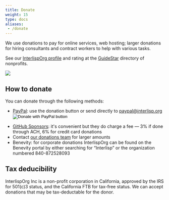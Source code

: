 ```yaml
---
title: Donate
weight: 15
type: docs
aliases:
 - /donate
---
```


We use donations to pay for online services, web hosting; larger donations for hiring consultants and contract workers to help with various tasks.

See our [InterlispOrg profile](https://www.guidestar.org/profile/shared/31fad8e3-de97-4d71-9401-b896bf085498) and rating at the [GuideStar](https://www.guidestar.org) directory of nonprofits.

<a href="https://www.guidestar.org/profile/shared/31fad8e3-de97-4d71-9401-b896bf085498" target="_blank"><img src="https://widgets.guidestar.org/TransparencySeal/10019973" /></a>

## How to donate

You can donate through the following methods:

- <form action="https://www.paypal.com/donate" method="post" target="_top">
	<p>
		<a href="https://www.paypal.com/donate/?hosted_button_id=MCHS5GWLVYLUY">PayPal</a>: use the donation button or send directly to <a href="mailto:paypal@interlisp.org">paypal@interlisp.org</a>
		<input type="hidden" name="hosted_button_id" value="X69XCWJ6SJKUG" />
		<input type="image" src="https://www.paypalobjects.com/en_US/i/btn/btn_donate_LG.gif" border="0" name="submit" title="PayPal - The safer, easier way to pay online!" alt="Donate with PayPal button" />
		<img alt="" border="0" src="https://www.paypal.com/en_US/i/scr/pixel.gif" width="1" height="1" />
	</p>
</form>

- [GitHub Sponsors](https://github.com/sponsors/Interlisp): it's convenient but they do charge a fee — 3% if done through ACH, 6% for credit card donations
- Contact [our donations team](mailto:finance@interlisp.org) for larger amounts
- Benevity: for corporate donations InterlispOrg can be found on the Benevity portal by either searching for “Interlisp” or the organization numbered 840-872528093

## Tax deducibility

InterlispOrg Inc is a non-profit corporation in California, approved by the IRS for 501(c)3 status, and the California FTB for tax-free status. We can accept donations that may be tax-deductable for the donor.
